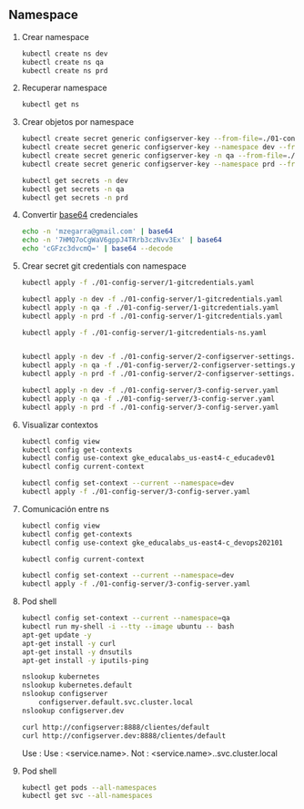## Namespace
1. Crear namespace
    ```sh
    kubectl create ns dev
    kubectl create ns qa
    kubectl create ns prd
    ```
1. Recuperar namespace
    ```sh
    kubectl get ns
    ```
1. Crear objetos por namespace
    ```sh
    kubectl create secret generic configserver-key --from-file=./01-config-server/config-server.jks
    kubectl create secret generic configserver-key --namespace dev --from-file=./01-config-server/config-server.jks
    kubectl create secret generic configserver-key -n qa --from-file=./01-config-server/config-server.jks
    kubectl create secret generic configserver-key --namespace prd --from-file=./01-config-server/config-server.jks

    kubectl get secrets -n dev
    kubectl get secrets -n qa
    kubectl get secrets -n prd
    ```

1. Convertir [base64](https://www.base64decode.org/) credenciales
    ```bash
    echo -n 'mzegarra@gmail.com' | base64
    echo -n '7HMQ7oCgWaV6gppJ4TRrb3czNvv3Ex' | base64
    echo 'cGFzc3dvcmQ=' | base64 --decode
    ```

1. Crear secret git credentials con namespace
    ```bash
    kubectl apply -f ./01-config-server/1-gitcredentials.yaml

    kubectl apply -n dev -f ./01-config-server/1-gitcredentials.yaml
    kubectl apply -n qa -f ./01-config-server/1-gitcredentials.yaml
    kubectl apply -n prd -f ./01-config-server/1-gitcredentials.yaml

    kubectl apply -f ./01-config-server/1-gitcredentials-ns.yaml
    

    kubectl apply -n dev -f ./01-config-server/2-configserver-settings.yaml
    kubectl apply -n qa -f ./01-config-server/2-configserver-settings.yaml
    kubectl apply -n prd -f ./01-config-server/2-configserver-settings.yaml

    kubectl apply -n dev -f ./01-config-server/3-config-server.yaml
    kubectl apply -n qa -f ./01-config-server/3-config-server.yaml
    kubectl apply -n prd -f ./01-config-server/3-config-server.yaml

    ```

1. Visualizar contextos
    ```bash
    kubectl config view
    kubectl config get-contexts
    kubectl config use-context gke_educalabs_us-east4-c_educadev01
    kubectl config current-context

    kubectl config set-context --current --namespace=dev
    kubectl apply -f ./01-config-server/3-config-server.yaml
    ```


1. Comunicación entre ns
    ```bash
    kubectl config view
    kubectl config get-contexts
    kubectl config use-context gke_educalabs_us-east4-c_devops202101
    
    kubectl config current-context

    kubectl config set-context --current --namespace=dev
    kubectl apply -f ./01-config-server/3-config-server.yaml
    ```


1. Pod shell
    
    ```bash
    kubectl config set-context --current --namespace=qa
    kubectl run my-shell -i --tty --image ubuntu -- bash
    apt-get update -y
    apt-get install -y curl
    apt-get install -y dnsutils
    apt-get install -y iputils-ping

    nslookup kubernetes
    nslookup kubernetes.default
    nslookup configserver
        configserver.default.svc.cluster.local
    nslookup configserver.dev

    curl http://configserver:8888/clientes/default
    curl http://configserver.dev:8888/clientes/default
    ```
    Use : <service name>
    Use : <service.name>.<namespace name>
    Not : <service.name>.<namespace name>.svc.cluster.local


1. Pod shell
    ```bash
    kubectl get pods --all-namespaces
    kubectl get svc --all-namespaces
    ```    